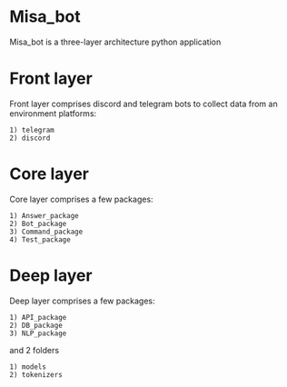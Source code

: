 # Misa_bot

Misa_bot is a three-layer architecture python application

  # Front layer

  Front layer comprises discord and telegram bots to collect data from an environment platforms:
  
    1) telegram
    2) discord
    
  # Core layer

  Core layer comprises a few packages:
  
    1) Answer_package
    2) Bot_package
    3) Command_package
    4) Test_package

  # Deep layer

  Deep layer comprises a few packages:
  
    1) API_package
    2) DB_package
    3) NLP_package

  and 2 folders
  
    1) models
    2) tokenizers
  

